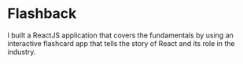 # Flashback
I built a ReactJS application that covers the fundamentals by using an interactive flashcard app that tells the story of React and its role in the industry. 



<img id='img' src='Flashback.gif' style="display:none">
